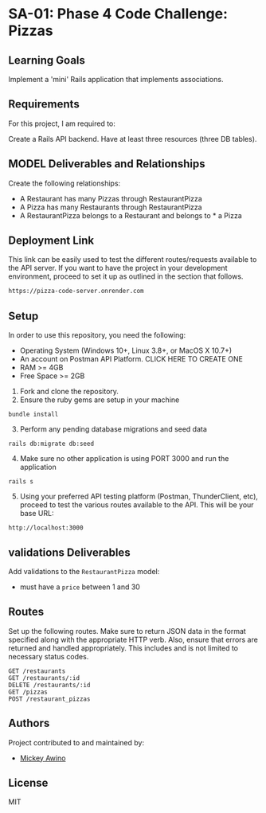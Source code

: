 # SA-01: Phase 4 Code Challenge: Pizzas
## Learning Goals
Implement a 'mini' Rails application that implements associations.

## Requirements
For this project, I am required to:

Create a Rails API backend. Have at least three resources (three DB tables).

## MODEL Deliverables and Relationships
Create the following relationships:

* A Restaurant has many Pizzas through RestaurantPizza
* A Pizza has many Restaurants through RestaurantPizza
* A RestaurantPizza belongs to a Restaurant and belongs to * a Pizza


## Deployment Link
This link can be easily used to test the different routes/requests available to the API server. If you want to have the project in your development environment, proceed to set it up as outlined in the section that follows.

```bash
https://pizza-code-server.onrender.com
```

## Setup
In order to use this repository, you need the following:
* Operating System (Windows 10+, Linux 3.8+, or MacOS X 10.7+)
* An account on Postman API Platform. CLICK HERE TO CREATE ONE
* RAM >= 4GB
* Free Space >= 2GB

1. Fork and clone the repository.
2. Ensure the ruby gems are setup in your machine
```
bundle install
```
3. Perform any pending database migrations and seed data
```
rails db:migrate db:seed
```
4. Make sure no other application is using PORT 3000 and run the application
```
rails s
```
5. Using your preferred API testing platform (Postman, ThunderClient, etc), proceed to test the various routes available to the API. This will be your base URL:
```
http://localhost:3000
```
## validations Deliverables
Add validations to the `RestaurantPizza` model:

- must have a `price` between 1 and 30

## Routes
Set up the following routes. Make sure to return JSON data in the format
specified along with the appropriate HTTP verb. Also, ensure that errors are returned and handled appropriately. This includes and is not limited to necessary status codes.

```
GET /restaurants
GET /restaurants/:id
DELETE /restaurants/:id
GET /pizzas
POST /restaurant_pizzas
```

## Authors
Project contributed to and maintained by:
- [Mickey Awino](https://github.com/Mickey254-ja)

## License
MIT
